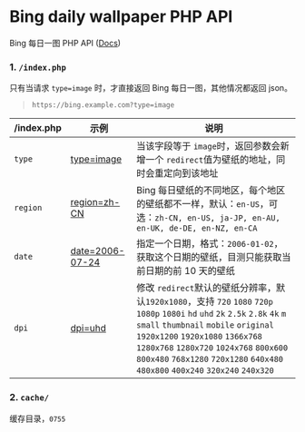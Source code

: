 # Bing daily wallpaper PHP API

Bing 每日一图 PHP API ([Docs](https://github.com/eallion/bing))  

### 1. `/index.php`

只有当请求 `type=image` 时，才直接返回 Bing 每日一图，其他情况都返回 json。

> `https://bing.example.com?type=image`

| /index.php    | 示例                                                         | 说明                                                         |
| -------- | ------------------------------------------------------------ | ------------------------------------------------------------ |
| `type`   | [type=image](https://bing.example.com?type=image)        | 当该字段等于 `image`时，返回参数会新增一个 `redirect`值为壁纸的地址，同时会重定向到该地址 |
| `region` | [region=zh-CN](https://bing.example.com?type=image&region=zh-CN) | Bing 每日壁纸的不同地区，每个地区的壁纸都不一样，默认：`en-US`，可选：`zh-CN, en-US, ja-JP, en-AU, en-UK, de-DE, en-NZ, en-CA` |
| `date`   | [date=2006-07-24](https://bing.example.com?type=image&date=2022-07-24) | 指定一个日期，格式：`2006-01-02`，获取这个日期的壁纸，目测只能获取当前日期的前 10 天的壁纸 |
| `dpi`    | [dpi=uhd](https://bing.example.com?type=image&region=zh-CN&dpi=uhd) | 修改 `redirect`默认的壁纸分辨率，默认`1920x1080`，支持 `720` `1080` `720p` `1080p` `1080i` `hd` `uhd` `2k` `2.5k` `2.8k` `4k` `m` `small` `thumbnail` `mobile` `original` `1920x1200` `1920x1080` `1366x768` `1280x768` `1280x720` `1024x768` `800x600` `800x480` `768x1280` `720x1280` `640x480` `480x800` `400x240` `320x240` `240x320`                   |

### 2. `cache/`

缓存目录，`0755`
